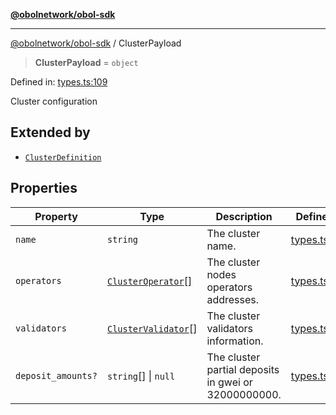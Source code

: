 [**@obolnetwork/obol-sdk**](../index.md)

***

[@obolnetwork/obol-sdk](../index.md) / ClusterPayload

> **ClusterPayload** = `object`

Defined in: [types.ts:109](https://github.com/ObolNetwork/obol-sdk/blob/e7fc737767265d3063c4e96d045f725fadd20e1e/src/types.ts#L109)

Cluster configuration

## Extended by

- [`ClusterDefinition`](../interfaces/ClusterDefinition.md)

## Properties

| Property | Type | Description | Defined in |
| ------ | ------ | ------ | ------ |
| <a id="name"></a> `name` | `string` | The cluster name. | [types.ts:111](https://github.com/ObolNetwork/obol-sdk/blob/e7fc737767265d3063c4e96d045f725fadd20e1e/src/types.ts#L111) |
| <a id="operators"></a> `operators` | [`ClusterOperator`](ClusterOperator.md)[] | The cluster nodes operators addresses. | [types.ts:114](https://github.com/ObolNetwork/obol-sdk/blob/e7fc737767265d3063c4e96d045f725fadd20e1e/src/types.ts#L114) |
| <a id="validators"></a> `validators` | [`ClusterValidator`](ClusterValidator.md)[] | The cluster validators information. | [types.ts:117](https://github.com/ObolNetwork/obol-sdk/blob/e7fc737767265d3063c4e96d045f725fadd20e1e/src/types.ts#L117) |
| <a id="deposit_amounts"></a> `deposit_amounts?` | `string`[] \| `null` | The cluster partial deposits in gwei or 32000000000. | [types.ts:120](https://github.com/ObolNetwork/obol-sdk/blob/e7fc737767265d3063c4e96d045f725fadd20e1e/src/types.ts#L120) |
